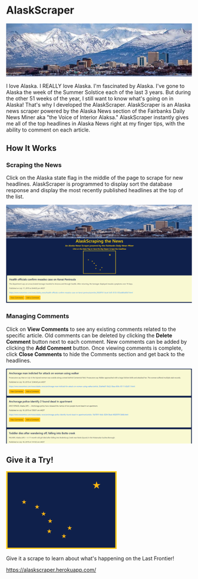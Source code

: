 # AlaskScraper
![](public/images/anchorage.jpg)


I love Alaska.  I REALLY love Alaska.  I'm fascinated by Alaska.  I've gone to Alaska the week of the Summer Solstice each of the last 3 years.  But during the other 51 weeks of the year, I still want to know what's going on in Alaska!  That's why I developed the AlaskScraper.  AlaskScraper is an Alaska news scraper powered by the Alaska News section of the Fairbanks Daily News Miner aka "the Voice of Interior Alaksa."  AlaskScraper instantly gives me all of the top headlines in Alaska News right at my finger tips, with the ability to comment on each article.

## How It Works

### Scraping the News

Click on the Alaska state flag in the middle of the page to scrape for new headlines.  AlaskScraper is programmed to display sort the database response and display the most recently published headlines at the top of the list.

![](public/images/Scrape.gif)

### Managing Comments

Click on **View Comments** to see any existing comments related to the specific article.  Old comments can be deleted by clicking the **Delete Comment** button next to each comment.  New comments can be added by clicking the **Add Comment** button.  Once viewing comments is complete, click **Close Comments** to hide the Comments section and get back to the headlines.

![](public/images/Manage.gif)

## Give it a Try!

![](public/images/flag.png)

Give it a scrape to learn about what's happening on the Last Frontier!

https://alaskscraper.herokuapp.com/
